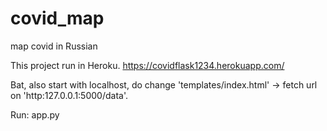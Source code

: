 # covid_map
map covid in Russian


This project run in Heroku. https://covidflask1234.herokuapp.com/

Bat, also start with localhost, do change 'templates/index.html' -> fetch url on 'http:127.0.0.1:5000/data'.

Run:
  app.py
